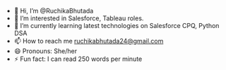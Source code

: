 - 👋 Hi, I’m @RuchikaBhutada
- 👀 I’m interested in Salesforce, Tableau roles.
- 🌱 I’m currently learning latest technologies on Salesforce CPQ, Python DSA
- 📫 How to reach me ruchikabhutada24@gmail.com
- 😄 Pronouns: She/her
- ⚡ Fun fact: I can read 250 words per minute

<!---
RuchikaBhutada/RuchikaBhutada is a ✨ special ✨ repository because its `README.md` (this file) appears on your GitHub profile.
You can click the Preview link to take a look at your changes.
--->
